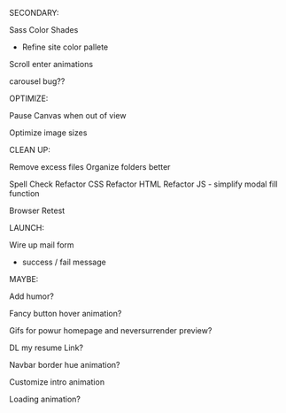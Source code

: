 
SECONDARY:

Sass Color Shades
  + Refine site color pallete

Scroll enter animations 

carousel bug??


OPTIMIZE: 

Pause Canvas when out of view

Optimize image sizes


CLEAN UP:

Remove excess files
Organize folders better

Spell Check
Refactor CSS
Refactor HTML
Refactor JS - simplify modal fill function

Browser Retest

LAUNCH: 

Wire up mail form
  - success / fail message


MAYBE:

Add humor?

Fancy button hover animation?

Gifs for powur homepage and neversurrender preview? 

DL my resume Link?

Navbar border hue animation?

Customize intro animation

Loading animation?